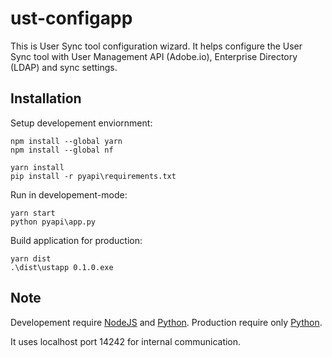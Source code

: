 # ust-configapp
This is User Sync tool configuration wizard. It helps configure the User Sync tool with User Management API (Adobe.io), Enterprise Directory (LDAP) and sync settings.

## Installation

Setup developement enviornment:

```
npm install --global yarn
npm install --global nf

yarn install
pip install -r pyapi\requirements.txt
```
Run in developement-mode:

```
yarn start
python pyapi\app.py
```
Build application for production:

```
yarn dist
.\dist\ustapp 0.1.0.exe
```

## Note

Developement require [NodeJS](https://nodejs.org/en/) and [Python](https://www.python.org/). 
Production require only [Python](https://www.python.org/). 

It uses localhost port 14242 for internal communication.
